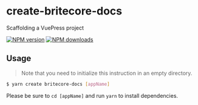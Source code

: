 # create-britecore-docs

Scaffolding a VuePress project

[![NPM version](https://badgen.net/npm/v/create-britecore-docs)](https://npmjs.com/package/create-britecore-docs) [![NPM downloads](https://badgen.net/npm/dm/create-britecore-docs)](https://npmjs.com/package/create-britecore-docs)

## Usage

> Note that you need to initialize this instruction in an empty directory.

```bash
$ yarn create britecore-docs [appName]
```

Please be sure to `cd [appName]` and run `yarn` to install dependencies.
